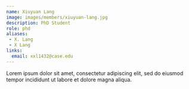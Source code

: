 ```yaml
---
name: Xiuyuan Lang
image: images/members/xiuyuan-lang.jpg
description: PhD Student
role: phd
aliases:
 - X. Lang
 - X Lang
links:
  email: xxl1432@case.edu
---
```


Lorem ipsum dolor sit amet, consectetur adipiscing elit, sed do eiusmod tempor incididunt ut labore et dolore magna aliqua.

